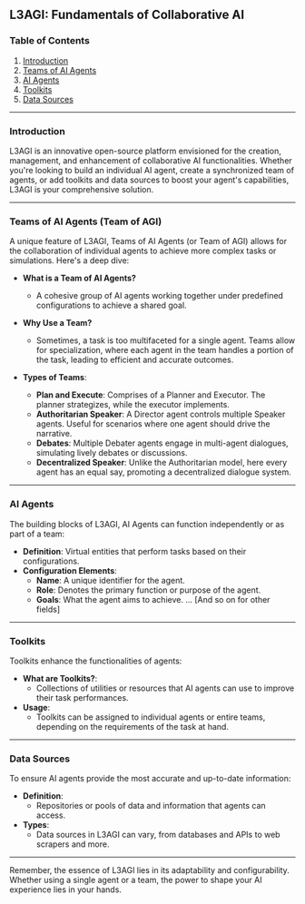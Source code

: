 ## L3AGI: Fundamentals of Collaborative AI

### Table of Contents

1. [Introduction](#introduction)
2. [Teams of AI Agents](#teams-of-ai-agents)
3. [AI Agents](#ai-agents)
4. [Toolkits](#toolkits)
5. [Data Sources](#data-sources)

---

### **Introduction** <a name="introduction"></a>

L3AGI is an innovative open-source platform envisioned for the creation, management, and enhancement of collaborative AI functionalities. Whether you're looking to build an individual AI agent, create a synchronized team of agents, or add toolkits and data sources to boost your agent's capabilities, L3AGI is your comprehensive solution.

---

### **Teams of AI Agents (Team of AGI)** <a name="teams-of-ai-agents"></a>

A unique feature of L3AGI, Teams of AI Agents (or Team of AGI) allows for the collaboration of individual agents to achieve more complex tasks or simulations. Here's a deep dive:

- **What is a Team of AI Agents?**
  - A cohesive group of AI agents working together under predefined configurations to achieve a shared goal.
  
- **Why Use a Team?**
  - Sometimes, a task is too multifaceted for a single agent. Teams allow for specialization, where each agent in the team handles a portion of the task, leading to efficient and accurate outcomes.
  
- **Types of Teams**:
  - **Plan and Execute**: Comprises of a Planner and Executor. The planner strategizes, while the executor implements.
  - **Authoritarian Speaker**: A Director agent controls multiple Speaker agents. Useful for scenarios where one agent should drive the narrative.
  - **Debates**: Multiple Debater agents engage in multi-agent dialogues, simulating lively debates or discussions.
  - **Decentralized Speaker**: Unlike the Authoritarian model, here every agent has an equal say, promoting a decentralized dialogue system.

---

### **AI Agents** <a name="ai-agents"></a>

The building blocks of L3AGI, AI Agents can function independently or as part of a team:

- **Definition**: Virtual entities that perform tasks based on their configurations.
- **Configuration Elements**:
  - **Name**: A unique identifier for the agent.
  - **Role**: Denotes the primary function or purpose of the agent.
  - **Goals**: What the agent aims to achieve.
  ... [And so on for other fields]

---

### **Toolkits** <a name="toolkits"></a>

Toolkits enhance the functionalities of agents:

- **What are Toolkits?**:
  - Collections of utilities or resources that AI agents can use to improve their task performances.
- **Usage**:
  - Toolkits can be assigned to individual agents or entire teams, depending on the requirements of the task at hand.

---

### **Data Sources** <a name="data-sources"></a>

To ensure AI agents provide the most accurate and up-to-date information:

- **Definition**:
  - Repositories or pools of data and information that agents can access.
- **Types**:
  - Data sources in L3AGI can vary, from databases and APIs to web scrapers and more.

---

Remember, the essence of L3AGI lies in its adaptability and configurability. Whether using a single agent or a team, the power to shape your AI experience lies in your hands.

